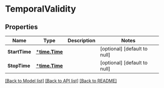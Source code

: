 # TemporalValidity

## Properties
Name | Type | Description | Notes
------------ | ------------- | ------------- | -------------
**StartTime** | [***time.Time**](time.Time.md) |  | [optional] [default to null]
**StopTime** | [***time.Time**](time.Time.md) |  | [optional] [default to null]

[[Back to Model list]](../README.md#documentation-for-models) [[Back to API list]](../README.md#documentation-for-api-endpoints) [[Back to README]](../README.md)


